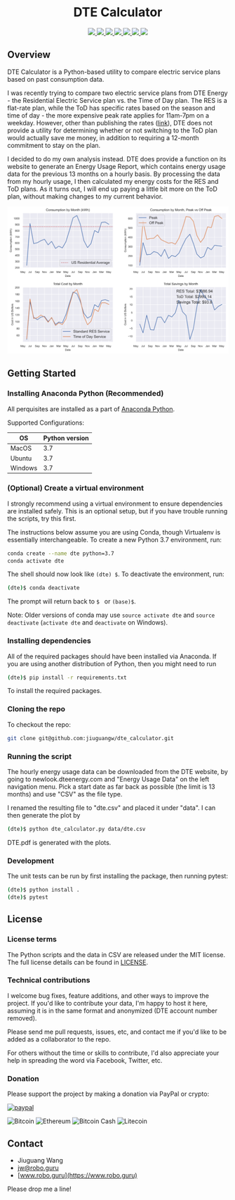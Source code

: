 <p align="center">
  <h1 align="center">DTE Calculator</h1>
  <p align="center">
    <a href="https://github.com/jiuguangw/dte_calculator/blob/master/LICENSE">
      <img src="https://img.shields.io/badge/License-MIT-yellow.svg" />
    </a>
    <a href="https://www.python.org/">
        <img src="https://img.shields.io/badge/built%20with-Python3-red.svg" />
    </a>
    <a href="https://github.com/jiuguangw/dte_calculator/actions">
      <img src="https://github.com/jiuguangw/dte_calculator/actions/workflows/test.yml/badge.svg">
    </a>
    <a href="https://codecov.io/gh/jiuguangw/dte_calculator">
      <img src="https://codecov.io/gh/jiuguangw/dte_calculator/branch/main/graph/badge.svg?token=UU0KQ94PAQ" />
    </a>
    <a href="https://github.com/psf/black">
      <img src="https://img.shields.io/badge/code%20style-black-000000.svg">
    </a>
    <a href="https://github.com/astral-sh/ruff">
      <img src="https://img.shields.io/endpoint?url=https://raw.githubusercontent.com/charliermarsh/ruff/main/assets/badge/v2.json">
    </a>
    <a href="https://github.com/python/mypy">
      <img src="http://www.mypy-lang.org/static/mypy_badge.svg">
    </a>
  </p>
</p>

## Overview

DTE Calculator is a Python-based utility to compare electric service plans based on past consumption data.

I was recently trying to compare two electric service plans from DTE Energy - the Residential Electric Service plan vs. the Time of Day plan. The RES is a flat-rate plan, while the ToD has specific rates based on the season and time of day - the more expensive peak rate applies for 11am-7pm on a weekday. However, other than publishing the rates ([link](https://newlook.dteenergy.com/wps/wcm/connect/23195474-a4d1-4d38-aa30-a4426fd3336b/WholeHouseRateOptions.pdf?MOD=AJPERES)), DTE does not provide a utility for determining whether or not switching to the ToD plan would actually save me money, in addition to requiring a 12-month commitment to stay on the plan.

I decided to do my own analysis instead. DTE does provide a function on its website to generate an Energy Usage Report, which contains energy usage data for the previous 13 months on a hourly basis. By processing the data from my hourly usage, I then calculated my energy costs for the RES and ToD plans. As it turns out, I will end up paying a little bit more on the ToD plan, without making changes to my current behavior.

![DTE Calculator](docs/doc.png?raw=true "DTE Calculator")

## Getting Started

### Installing Anaconda Python (Recommended)

All perquisites are installed as a part of [Anaconda Python](https://www.anaconda.com/distribution/#download-section).

Supported Configurations:

| OS      | Python version |
| ------- | -------------- |
| MacOS   | 3.7  |
| Ubuntu  | 3.7  |
| Windows | 3.7  |


### (Optional) Create a virtual environment

I strongly recommend using a virtual environment to ensure dependencies are  installed safely. This is an optional setup, but if you have trouble running the scripts, try this first.

The instructions below assume you are using Conda, though Virtualenv is essentially interchangeable. To create a new Python 3.7 environment, run:

```bash
conda create --name dte python=3.7
conda activate dte
```

The shell should now look like `(dte) $`. To deactivate the environment, run:

```bash
(dte)$ conda deactivate
```

The prompt will return back to `$ ` or `(base)$`.

Note: Older versions of conda may use `source activate dte` and `source
deactivate` (`activate dte` and `deactivate` on Windows).

### Installing dependencies

All of the required packages should have been installed via Anaconda. If you are using another distribution of Python, then you might need to run
```bash
(dte)$ pip install -r requirements.txt
```
To install the required packages.

### Cloning the repo

To checkout the repo:

```bash
git clone git@github.com:jiuguangw/dte_calculator.git
```

### Running the script
The hourly energy usage data can be downloaded from the DTE website, by going to newlook.dteenergy.com and "Energy Usage Data" on the left navigation menu. Pick a start date as far back as possible (the limit is 13 months) and use "CSV" as the file type.

I renamed the resulting file to "dte.csv" and placed it under "data". I can then generate the plot by
```bash
(dte)$ python dte_calculator.py data/dte.csv
```
DTE.pdf is generated with the plots.

### Development
The unit tests can be run by first installing the package, then running pytest:
```bash
(dte)$ python install .
(dte)$ pytest
```

## License

### License terms

The Python scripts and the data in CSV are released under the MIT license. The full license details can be found in [LICENSE](LICENSE).

### Technical contributions

I welcome bug fixes, feature additions, and other ways to improve the project. If you'd like to contribute your data, I'm happy to host it here, assuming it is in the same format and anonymized (DTE account number removed).

Please send me pull requests, issues, etc, and contact me if you'd like to be added as a collaborator to the repo.

For others without the time or skills to contribute, I'd also appreciate your help in spreading the word via Facebook, Twitter, etc.

### Donation

Please support the project by making a donation via PayPal or crypto:

[![paypal](https://www.paypalobjects.com/en_US/i/btn/btn_donateCC_LG.gif)](https://www.paypal.com/cgi-bin/webscr?cmd=_s-xclick&hosted_button_id=N49BVZZLEXU4G&source=url)

![Bitcoin](https://img.shields.io/badge/Bitcoin-367dGyWPSfSjiP6Nh8oSmdCG9MPkMB58Ad-orange.svg?style=flat-square)
![Ethereum](https://img.shields.io/badge/Ethereum-0x4617f57f8b0e3D09Be50CcB32451A2CD20651262-orange.svg?style=flat-square)
![Bitcoin Cash](https://img.shields.io/badge/Bitcoin%20Cash-qrz4e6n3g7e2q6gqz4wetxlgk5eztskxag7tss982j-orange.svg?style=flat-square)
![Litecoin](https://img.shields.io/badge/Litecoin-MVdpa3uXnqoLkZFoarqNnGB9KHr6TL8xst-orange.svg?style=flat-square)

## Contact

- Jiuguang Wang
- [jw@robo.guru](mailto:jw@robo.guru?subject=DTE)
- [www.robo.guru](https://www.robo.guru)

Please drop me a line!
